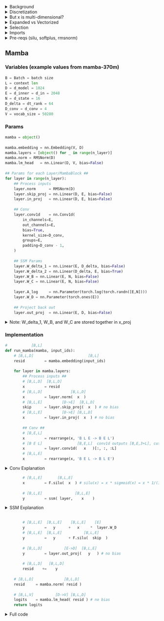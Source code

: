 
<details>
  <summary>Background</summary>

The inspiration for mamba (and state space models in general) is mapping a 1D function $x(t) \in \mathbb{R}$ to a 1D function $y(t) \in \mathbb{R}$ via a N-dimensional latent space $h \in \mathbb{R}^N$.

Specifically, we have the following:

$$\stackrel{[N]}{\dot{h}(t)} = \stackrel{[N,N]}{A}\stackrel{[N]}{h(t)} + \stackrel{[N,1]}{B}\stackrel{[1]}{x(t)}$$
$$\stackrel{[1]}{y(t)} = \stackrel{[1,N]}{C}\stackrel{[N]}{h(t)}$$

(the $[_,_]$ stuff above the variables is just specifying the dimensions)

This is a diffeq, where $\dot{h}(t)$ is the derivitave of $\dot{h}(t)$ with respect to time.

If we have an initial $h_0$, we can approximate our diffeq this way:

$$\stackrel{[N]}{h_t} = \stackrel{[1]}{\Delta}\stackrel{[N,N]}{A}\stackrel{[N]}{h_{i-1}} + \stackrel{[1]}{\Delta}\stackrel{[N,1]}{B}\stackrel{[1]}{x_t}$$
$$\stackrel{[1]}{y_t} = \stackrel{[1,N]}{C}\stackrel{[N]}{h_t}$$

Where $\Delta$ is a small timestep, like $0.001$.

This approximation is like, if a character has a velocity $v$ and a position $p_0$, to find the position after $\Delta$ time we do $p_1 = \Delta v + p_0$, then we do $p_2 = \Delta v + p_1$, etc. In general:

$$p_t = \Delta v + p_{t-1}$$

We are doing the same sort of thing for $h(t)$.

</details>

<details>
  <summary>Discretization</summary>

Above, we have:

$$\stackrel{[N]}{h_t} = \stackrel{[1]}{\Delta}\stackrel{[N,N]}{A}\stackrel{[N]}{h_{i-1}} + \stackrel{[1]}{\Delta}\stackrel{[N,1]}{B}\stackrel{[1]}{x_t}$$
$$\stackrel{[1]}{y_t} = \stackrel{[1,N]}{C}\stackrel{[N]}{h_t}$$

We can write this as

$$\bar{A} = \Delta A$$

$$\bar{B} = \Delta B$$

So we get

$$\stackrel{[N]}{h_t} = \stackrel{[N,N]}{\bar{A}}\stackrel{[N]}{h_{i-1}} + \stackrel{[N,1]}{\bar{B}}\stackrel{[1]}{x_t}$$
$$\stackrel{[1]}{y_t} = \stackrel{[1,N]}{C}\stackrel{[N]}{h_t}$$

This process of turning $A$ and $B$ into $\bar{A}$ and $\bar{B}$ is called **Discretization**.

It turns out there are lots of ways to do this! Here are some options for **discretization rules**:

#### Zero-Order Hold (ZOH)

$$\bar{A} = \exp(\Delta A)$$

$$\bar{B} = (\Delta A)^{-1} (\exp(\Delta A)-I) \Delta B$$

#### Generalized Bilinear Transform (GBT)

$$\bar{A} = (I-\alpha \Delta A)^{-1}(I+(1-\alpha)\Delta A)$$

$$\bar{B} = \Delta (I-\alpha \Delta A)^{-1} B$$

If $\alpha=0$, this is called the **Euler Method** or the **Forward Euler Method**:

$$\bar{A} = I+\Delta A$$

$$\bar{B} = \Delta B$$

If $\alpha=\frac{1}{2}$ this is known as the **Bilinear Method**

$$\bar{A} = (I-\frac{1}{2}\Delta A)^{-1}(I+\frac{1}{2}\Delta A)$$

$$\bar{B} = \Delta (I-\frac{1}{2} \Delta A)^{-1} B$$

If $\alpha=1$ this is known as the **Backward Euler Method**

$$\bar{A} = (I-\Delta A)^{-1}$$

$$\bar{B} = \Delta (I-\Delta A)^{-1} B$$

## Discretization rule used in Mamba

Mamba uses a discretization rule that's a mix of Zero-Order Hold and Euler Method:

$$\bar{A} = \exp(\Delta A)$$

(element-wise exp, *not* a matrix exponential)

$$\bar{B} = \Delta B$$

</details>

<details>
  <summary>But x is multi-dimensional?</summary>

To summarize, in mamba we have

$$\bar{A} = exp(\Delta A)$$

$$\bar{B} = \Delta B$$

And then we get our output $y_t$ via:

$$\stackrel{[N]}{h_t} = \stackrel{[N,N]}{\bar{A}}\stackrel{[N]}{h_{i-1}} + \stackrel{[N,1]}{\bar{B}}\stackrel{[1]}{x_t}$$

$$\stackrel{[1]}{y_t} = \stackrel{[1,N]}{C}\stackrel{[N]}{h_t}$$

To handle language, each term $x_i$ corresponds to a token in our context. For example, if our inner dim is 5 and our context is "eat apple bees", we will get

``` python
[0.86,  -0.27, 1.65, 0.05,  2.34] "eat"
[-1.84, -1.79, 1.10, 2.38,  1.76] "apple"
[1.05,  -1.78, 0.16, -0.30, 1.91] "bees"
```

However, these are multi-dimensional, wheras our $x_t$ from above is one-dimensional.

To address this, mamba has a seperate state space model occuring for each component. For example, we will start with the first component:

```
x=[0.86, -1.84, 1.05]
```

Given these we can use

$$\stackrel{[N]}{h_t} = \stackrel{[N,N]}{\bar{A}}\stackrel{[N]}{h_{i-1}} + \stackrel{[N,1]}{\bar{B}}\stackrel{[1]}{x_t}$$

To find the N-dimensional $h_1, h_2, h_3$. (note, by convention we always start with $h_0=$ the zero vector). Say they are (let N=3):

```python
h_1=[1.0, -0.45, 2.0]
h_2=[4.3, -2.3,  4.4]
h_3=[0.2, -4.1, -0.2]
```

Now we can use 

$$\stackrel{[1]}{y_t} = \stackrel{[1,N]}{C}\stackrel{[N]}{h_t}$$

To find $y_1, y_2, y_3$.

Once we are done, we do this again for the next component:

```
x=[-0.27, -1.79, -1.78]
```

Given these we can use

$$\stackrel{[N]}{h_t} = \stackrel{[N,N]}{\bar{A}}\stackrel{[N]}{h_{i-1}} + \stackrel{[N,1]}{\bar{B}}\stackrel{[1]}{x_t}$$

To find the N-dimensional $h_1, h_2, h_3$. (note, by convention we always start with $h_0=$ the zero vector). Say they are (let N=3):

etc.

This might seem strange, and it is. However, it's not entirely unreasonable because due to selection (see the Selection section below) $\Delta, A, B, C$ are a function of the entire vector, not just the current component being used.
  
</details>

<details>
  <summary>Expanded vs Vectorized</summary>

Below, I wrote out the inner loop of Mamba in two ways. Both are equivalent, they are just different ways of looking at it.

"Expanded" does a seperate state space model for each component of the $E$-sized vectors. This is what's actually happening, so I think it's useful to see it like this first.

"Vectorized" computes all $E$ state space models at the same time. Numerically it's the same as "Expanded", but might be useful for reference (plus it's much faster)

</details>

<details>
  <summary>Selection</summary>

Above, we have 

$$\bar{A} = exp(\Delta A)$$

$$\bar{B} = \Delta B$$

And then we get our output $y_t$ via:

$$\stackrel{[N]}{h_t} = \stackrel{[N,N]}{\bar{A}}\stackrel{[N]}{h_{i-1}} + \stackrel{[N,1]}{\bar{B}}\stackrel{[1]}{x_t}$$

$$\stackrel{[1]}{y_t} = \stackrel{[1,N]}{C}\stackrel{[N]}{h_t}$$

Really, we do this seperately for each component $e$, so I'll write this

$$\stackrel{[N]}{h_{t,e}} = \stackrel{[N,N]}{\bar{A}}\stackrel{[N]}{h_{i-1,e}} + \stackrel{[N,1]}{\bar{B}}\stackrel{[1]}{x_{t,e}}$$

$$\stackrel{[1]}{y_{t,e}} = \stackrel{[1,N]}{C}\stackrel{[N]}{h_{t,e}}$$

The way this is specified, $\Delta, A, B$, and $C$ are fixed. The idea behind Selection is to let these vary over time, by making them dependent on $x_t$. Specifically, let:

$$\stackrel{[1]}{\Delta_{t,e}} = \text{softplus}(\stackrel{[E]}{x_{t}} \cdot \stackrel{[E]}{W_{\Delta}[:,e]} + \stackrel{[1]}{B_{\Delta}[e]})$$

$$\stackrel{[N]}{\bar{A_{t,e}}} = \exp(\stackrel{[1]}{\Delta_{t,e}} \stackrel{[N]}{A[e]})$$

$$\stackrel{[N]}{B_{t}} = \stackrel{[N,E]}{W_B}\stackrel{[E]}{x_t}$$

$$\stackrel{[N]}{\bar{B_{t,e}}} = \stackrel{[1]}{\Delta_{t,e}}\stackrel{[N]}{B_{t}}$$

$$\stackrel{[N]}{C_t} = \stackrel{[N,E]}{W_C}\stackrel{[E]}{x_t}$$

Where $\stackrel{[E,E]}{W_{\Delta}}, \stackrel{[E]}{B_{\Delta}}, \stackrel{[E,N]}{A}, \stackrel{[N,E]}{W_B}, \stackrel{[N,E]}{W_C}$ are learned parameters, and $\text{softplus}(x) = \log(1+e^{x})$

This gives us

$$\stackrel{[N]}{h_{t,e}} = \stackrel{[N,N]}{\bar{A_{t,e}}}\stackrel{[N]}{h_{t-1,e}} + \stackrel{[N,1]}{\bar{B_{t,e}}}\stackrel{[1]}{x_{t,e}}$$

$$\stackrel{[1]}{y_{t,e}} = \stackrel{[1,N]}{C_t}\stackrel{[N]}{h_{t,e}}$$

Or expanded out

$$\stackrel{[N]}{h_{t,e}} = \exp(\stackrel{[1]}{\Delta_{t,e}} \stackrel{[N]}{A[e]})\stackrel{[N]}{h_{t-1,e}} + (\stackrel{[1]}{\Delta_{t,e}}\stackrel{[N,E]}{W_B}\stackrel{[E]}{x_t})\stackrel{[1]}{x_{t,e}}$$

$$\stackrel{[1]}{y_{t,e}} = \stackrel{[1,N]}{C_t}\stackrel{[N]}{h_{t,e}}$$


  
</details>


<details>
  <summary>Imports</summary>

```python
import torch
import torch.nn as nn
import torch.nn.functional as F
from einops import rearrange, repeat, einsum
```

</details>

<details>
  <summary>Pre-reqs (silu, softplus, rmsnorm)</summary>

### Silu
$$\text{silu}(x) = x*\text{sigmoid}(x)$$

![silu](https://github.com/Phylliida/mamba_interp/blob/main/graphs/silu.png?raw=true)

### Sigmoid

$$\text{sigmoid}(x) = \frac{1}{1+e^{-x}}$$

![sigmoid](https://github.com/Phylliida/mamba_interp/blob/main/graphs/sigmoid.png?raw=true)

### Softplus

$$\text{softplus}(x) = \log(1+e^{x})$$

![softplus](https://github.com/Phylliida/mamba_interp/blob/main/graphs/softplus.png?raw=true)

Note: as softplus is basically linear for large x, after `x>20` implementations usually just turn it into $\text{softplus}(x) = x$

### RMSNorm

```python
class RMSNorm(nn.Module):
    def __init__(self,
                 d: int,
                 eps: float = 1e-5):
        super().__init__()
        self.eps = eps
        self.weight = nn.Parameter(torch.ones(d))

    def forward(self, x):
        output = x * torch.rsqrt(x.pow(2).mean(-1, keepdim=True) + self.eps) * self.weight
        return output
```

</details>

## Mamba

### Variables (example values from mamba-370m)
```python
B = Batch = batch size
L = context len
D = d_model = 1024
E = d_inner = d_in = 2048
N = d_state = 16
D_delta = dt_rank = 64
D_conv = d_conv = 4
V = vocab_size = 50280
```

### Params
```python
mamba = object()

mamba.embedding = nn.Embedding(V, D)
mamba.layers = [object() for _ in range(n_layer)]
mamba.norm = RMSNorm(D)
mamba.lm_head   = nn.Linear(D, V, bias=False)

## Params for each Layer/MambaBlock ##
for layer in range(n_layer):
    ## Process inputs
    layer.norm      = RMSNorm(D)
    layer.skip_proj = nn.Linear(D, E, bias=False)
    layer.in_proj   = nn.Linear(D, E, bias=False)
    
    ## Conv
    layer.conv1d    = nn.Conv1d(
        in_channels=E,
        out_channels=E,
        bias=True,
        kernel_size=D_conv,
        groups=E,
        padding=D_conv - 1,
    )
    
    ## SSM Params
    layer.W_delta_1 = nn.Linear(E, D_delta, bias=False)
    layer.W_delta_2 = nn.Linear(D_delta, E, bias=True)
    layer.W_B = nn.Linear(E, N, bias=False)
    layer.W_C = nn.Linear(E, N, bias=False)
    
    layer.A_log     = nn.Parameter(torch.log(torch.randn([E,N])))
    layer.W_D = nn.Parameter(torch.ones(E))
    
    ## Project back out
    layer.out_proj  = nn.Linear(E, D, bias=False)
```


<details>
<summary> Note: W_delta_1, W_B, and W_C are stored together in x_proj </summary>

Here's how you extract them:
```python
# maps [B,L,E] -> [B,L,D_delta+2*N], then we split into [B,L,D_delta], [B,L,N], [B,L,N]
W = layer.x_proj.weight.T
# pull them out
W_delta_1 = W[:,:D_delta]
W_B = W[:,D_delta:D_delta+N]
W_C = W[:,D_delta+N:]
```
</details>


### Implementation

```python
#           [B,L]
def run_mamba(mamba, input_ids):
    # [B,L,D]                         [B,L]
    resid         = mamba.embedding(input_ids)
    
    for layer in mamba.layers:
        ## Process inputs ##
        # [B,L,D]  [B,L,D]
        x         = resid
        # [B,L,D]             [B,L,D]
        x         = layer.norm(  x  )
        # [B,L,E]         [D->E]  [B,L,D]
        skip      = layer.skip_proj(  x  ) # no bias
        # [B,L,E]         [D->E] [B,L,D]
        x         = layer.in_proj(  x  ) # no bias
        
        ## Conv ##
        # [B,E,L]
        x         = rearrange(x, 'B L E -> B E L')
        # [B E L]                [B,E,L]  conv1d outputs [B,E,3+L], cut off last 3
        x         = layer.conv1d(   x   )[:, :, :L]
        # [B,L,E]
        x         = rearrange(x, 'B E L -> B L E')
```
<details>
  <summary>Conv Explanation</summary>

<details>
  <summary>General 1D Conv Explanation</summary>

The basic unit of a Conv1D is applying a kernel to a sequence.

For example, say my kernel is `[-1,2,3]` and my sequence is `[4,5,6,7,8,9]`.

Then to apply that kernel, I move it across my sequence like this:
```python
[*4,5,6*, 7,8,9]
-1*4 + 2*5 + 3*6 = 24

[4, *5,6,7*, 8,9]
-1*5 + 6*2 + 3*7 = 28

[4,5, *6,7,8*, 9]
-1*6 + 2*7 + 3*8 = 32

[4,5,6, *7,8,9*]
-1*7 + 2*8 + 3*9 = 36
```

So our resulting vector would be `[24, 28, 32, 36]`

It's annoying that our output is smaller than our input, so we can pad our input first:

`[0,0,4,5,6,7,8,9,0,0]`

Now we get
```python
[*0,0,4* ,5,6,7,8,9,0,0]
-1*0 + 2*0 + 3*4 = 12

[0, *0,4,5*, 6,7,8,9,0,0]
-1*0 + 2*4 + 3*5 = 23

[0,0, *4,5,6*, 7,8,9,0,0]
-1*4 + 2*5 + 3*6 = 24

[0,0,4, *5,6,7*, 8,9,0,0]
-1*5 + 6*2 + 3*7 = 28

[0,0,4,5, *6,7,8*, 9,0,0]
-1*6 + 2*7 + 3*8 = 32

[0,0,4,5,6, *7,8,9*, 0,0]
-1*7 + 2*8 + 3*9 = 36

[0,0,4,5,6,7, *8,9,0*, 0]
-1*8 + 2*9 + 3*0 = 10

[0,0,4,5,6,7,8, *9,0,0*]
-1*9 + 2*0 + 3*0 = -9
```

So our result is `[12, 23, 24, 28, 32, 36, 10, -9]`

Now this is longer than we need, so we'll cut off the last two, giving us

`[12, 23, 24, 28, 32, 36]`

</details>

<details>
  <summary>Worked Conv Example</summary>

Mamba conv is defined as
```python
layer.conv1d = nn.Conv1d(
        in_channels=E,
        out_channels=E,
        bias=True,
        kernel_size=D_conv,
        groups=E,
        padding=D_conv - 1,
    )
```
In this example, I will set:
```python
E = d_inner = 5 (for large models this is 2048-5012)
D_conv = kernel_size = 4 (for large models this is 4)
L = context size = 3
```
In practice, `D_conv=4` and `E` is around `2048-5012`.

Our input to to mamba's conv1d is of size [B, E, L]. I'll do a single batch.

Because `groups = E = 5`, we have `5` filters:

```python
[ 0.4,  0.7, -2.1,  1.1] filter 0 with bias [0.2]
[ 0.1, -0.7, -0.3,  0.0] filter 1 with bias [-4.3]
[-0.7,  0.9,  1.0,  0.9] filter 2 with bias [-0.3]
[-0.5, -0.8, -0.1,  1.5] filter 3 with bias [0.1]
[-0.9, -0.1,  0.2,  0.1] filter 4 with bias [0.2]
```

Let our context be:
```python
"eat" "apple" "bees"
```

Represented as embedding vectors
```python
[0.86,  -0.27, 1.65, 0.05,  2.34] "eat"
[-1.84, -1.79, 1.10, 2.38,  1.76] "apple"
[1.05,  -1.78, 0.16, -0.30, 1.91] "bees"
```

First we pad

```python
[0.00,  0.00,  0.00, 0.00,  0.00]
[0.00,  0.00,  0.00, 0.00,  0.00]
[0.00,  0.00,  0.00, 0.00,  0.00]
[0.86,  -0.27, 1.65, 0.05,  2.34] "eat"
[-1.84, -1.79, 1.10, 2.38,  1.76] "apple"
[1.05,  -1.78, 0.16, -0.30, 1.91] "bees"
[0.00,  0.00,  0.00, 0.00,  0.00]
[0.00,  0.00,  0.00, 0.00,  0.00]
[0.00,  0.00,  0.00, 0.00,  0.00]
```

Now to apply our first filter, we grab the first component of every vector

```python
[* 0.00*,  0.00,  0.00, 0.00,  0.00]
[* 0.00*,  0.00,  0.00, 0.00,  0.00]
[* 0.00*,  0.00,  0.00, 0.00,  0.00]
[* 0.86*,  -0.27, 1.65, 0.05,  2.34] "eat"
[*-1.84*,  -1.79, 1.10, 2.38,  1.76] "apple"
[* 1.05*,  -1.78, 0.16, -0.30, 1.91] "bees"
[* 0.00*,  0.00,  0.00, 0.00,  0.00]
[* 0.00*,  0.00,  0.00, 0.00,  0.00]
[* 0.00*,  0.00,  0.00, 0.00,  0.00]
```

Giving us

```python
[0,0,0,0.86,-1.84,1.05,0,0,0]
```

Now we apply `filter 0 [ 0.4,  0.7, -2.1,  1.1]` with bias `[0.2]`
```python
[*0,0,0,0.86*,-1.84,1.05,0,0,0]
0.4*0     + 0.7*0     + -2.1*0     + 1.1*0.86  = 0.946  +  0.2 = 1.146

[0,*0,0,0.86,-1.84*,1.05,0,0,0]
0.4*0     + 0.7*0     + -2.1*0.86  + 1.1*-1.84 = -3.83  +  0.2 = -3.63

[0,0,*0,0.86,-1.84,1.05*,0,0,0]
0.4*0     + 0.7*0.86  + -2.1*-1.84 + 1.1*1.05  = 5.621  +  0.2 = 5.821

[0,0,0,*0.86,-1.84,1.05,0*,0,0]
0.4*0.86  + 0.7*-1.84 + -2.1*1.05  + 1.1*0     = -3.149 +  0.2 = -2.949

[0,0,0,0.86,*-1.84,1.05,0,0*,0]
0.4*-1.84 + 0.7*1.05  + -2.1*0     + 1.1*0     = -0.001 +  0.2 = 0.199

[0,0,0,0.86,-1.84,*1.05,0,0,0*]
0.4*1.05  + 0.7*0     + -2.1*0     + 1.1*0     = 0.42   +  0.2 = 0.62
```

So our output of `filter 0` is

```python
[1.146, -3.63, 5.821, -2.949, 0.199, 0.62]
```

Now we cut off the last two (to give us same size output as L), giving us

```python
[1.146, -3.63, 5.821, -2.949]
```

For `filter 1`, we grab the second component
```python
[0.00,  * 0.00*,  0.00, 0.00,  0.00]
[0.00,  * 0.00*,  0.00, 0.00,  0.00]
[0.00,  * 0.00*,  0.00, 0.00,  0.00]
[0.86,  *-0.27*, 1.65, 0.05,  2.34] "eat"
[-1.84, *-1.79*, 1.10, 2.38,  1.76] "apple"
[1.05,  *-1.78*, 0.16, -0.30, 1.91] "bees"
[0.00,  * 0.00*,  0.00, 0.00,  0.00]
[0.00,  * 0.00*,  0.00, 0.00,  0.00]
[0.00,  * 0.00*,  0.00, 0.00,  0.00]
```

Giving us

```python
[0,0,0,-0.27,-1.79,-1.78,0,0,0]
```

Now we apply `filter 1 [ 0.1, -0.7, -0.3,  0.0]` with bias `[0.2]`

etc.

</details>

<details>
  <summary>Conv1D in Code</summary>
  
```python
def mamba_conv1d(x, conv):
    # x is [B, E, L]
    filters = conv.weight # filters is [E, 1, 4]
    bias = conv.bias # bias is [E]
    with torch.no_grad():
        # first we pad x to [B, E, 3+L+3]
        B, E, L = x.size()
        x = torch.nn.functional.pad(x, (3,3), mode='constant', value=0)
        res = torch.zeros([B, E, 3+L])
        for b in range(B):
            # one filter for each component of the E-sized vectors
            for filter_i in range(E):
                # filter is 4 values, go across words
                filter = filters[filter_i, 0]\
                # scan across all the places
                for starting_pos in range(3+L):
                    output = 0.0
                    for i, f in enumerate(filter):
                        output += x[b, filter_i, starting_pos+i]*f
                    res[b, filter_i, starting_pos] = output+bias[filter_i]
        return res
```
</details>
</details>

```python
        # [B,L,E]       [B,L,E]
        x         = F.silu(  x  ) # silu(x) = x * sigmoid(x) = x * 1/(1+exp(-x))
        
        # [B,L,E]               [B,L,E]
        y         = ssm( layer,    x    )
```

<details>
<summary>SSM Explanation</summary>

<details>
<summary>Expanded SSM</summary>

```python
def ssm(layer, x):

    # W_delta is factored into two matrices W_delta_1 and W_delta_2, combine them back
    # [E,E] =          [E,D_delta]         [D_delta, E]
    W_delta = layer.W_delta_1.weight.T @ layer.W_delta_2.weight.T
        
    ys = []
    # every pair (b,e) has a 1-D ssm
    for b in range(Batch):
        ys_b = []
        for e in range(E):
            ys_e_b = []
            
            # latent state, init to zeros
            h = torch.zeros(N)
            for l in range(L):
                #### First, discretization: A and B -> Abar and Bbar ####
                ## Compute Delta ##
                # [1]                 ([E]  dot  [E])                  [1]
                delta =  F.softplus(x[b,l].dot(W_delta[:,e]) + layer.W_delta_2.bias[e])
                
                ## Discretize A ##
                # [N]                ( [1]  *    [N]    ) 
                A_bar     = torch.exp(delta * layer.A[e])
                
                ## Discretize B ##
                # [N]         [E->N]    [E]
                B         = layer.W_B(x[b,l]) # no bias
                # [N]        [1]   [N]
                B_bar     = delta * B
                
                #### Update latent vector h ####
                ## input float for the ssm at time l
                # [1]         [1]
                x_l       = x[b,l,e]
                
                ## move ahead by one step
                # [N]        [N]   [N]   [N]    [1]
                h         = A_bar * h + B_bar * x_l
                
                #### Compute output float y ####
                ## (C matrix needed for computing y)
                # [N]         [E->N]    [E]
                C_l       = layer.W_C(x[b,l]) # no bias
                
                ## Output a float y at time l
                # [1]      [N]    [N]
                y_l       = h.dot(C_l)
                
                ys_e_b.append(y_l)
            ys_b.append(ys_e_b)
        ys.append(ys_b)

    ## Code expects this transposed a bit
    # [B,E,L]
    ys         = torch.tensor(ys)
    # [B,L,E]              [B,E,L]
    ys         = rearrange(  ys   , "B E L -> B L E")
    
    return ys
```
</details>


<details>
<summary>Vectorized</summary>

```python
def ssm(layer, x):
    ys = []
    for b in range(Batch):
        ys_b = []
        
        # latent state, init to zeros
        h = torch.zeros([E,N])
        for l in range(L):
            #### First, discretization: A and B -> A_bar and B_bar ####
            ## Compute Delta ##
            # [E]                   [E]  x  [E,E]  +         [E]
            delta    = F.softplus(layer.W_delta_2(layer.W_delta_1(x[b,l])))
            
            ## Discretize A -> A_bar ##
            # (note [E,N]*[E,1] will first repeat the [E,1] N times so its like [E,N])
            # [E,N]             (     [E,1]      *  [E,N] ) 
            A_bar    = torch.exp(delta.view(E,1) * layer.A)
            
            ## Discretize B -> B_bar ##
            # [N]        [E->N]   [E]
            B        = layer.W_B(x[b,l]) # no bias
            # [E,N]        [E,1]       x    [1,N]
            B_bar    = delta.view(E,1) @ B.view(1,N)
            
            #### Update latent vector h ####
            ## input floats for the ssm at time l
            # [E]       [E]
            x_l      = x[b,l]
            
            ## Move ahead by one step
            # (note, [E,N]*[E,1] will first repeat the [E,1] N times so its like [E,N])
            # [E,N]    [E,N]  [E,N]   [E,N]      [E,1]
            h        = A_bar *  h   + B_bar  *  x_l.view(E,1)
            
            #### Compute output float y ####
            ## (C matrix needed for computing y)
            # [N]        [E->N]   [E]
            C        = layer.W_C(x[b,l]) # no bias
            
            ## Output floats y at time l
            # [E,1]      [E,N]  x   [N,1]
            y_l      =     h    @ C.view(N,1)
            
            ys_b.append([y.float() for y in y_l.flatten()])
        ys.append(ys_b)
    return torch.tensor(ys)
```

</details>



</details>


```python
        
        # [B,L,E]  [B,L,E]    [B,L,E]    [E]
        y         =   y      +   x     *  layer.W_D
        # [B,L,E]  [B,L,E]          [B,L,E]
        y         =   y      + F.silu(  skip  )
        
        # [B,L,D]          [E->D]  [B,L,E]
        y         = layer.out_proj(   y   ) # no bias
        
        # [B,L,D]   [B,L,D]
        resid    +=    y
    
    # [B,L,D]              [B,L,D]
    resid     = mamba.norm( resid )
    
    # [B,L,V]          [D->V] [B,L,D]
    logits    = mamba.lm_head( resid ) # no bias
    return logits
```

<details>
  <summary>Full code</summary>
  
  
<details>
  <summary>Setup</summary>
  
```python
from __future__ import annotations
import torch
import torch.nn as nn
import torch.nn.functional as F
from einops import rearrange, repeat, einsum

class RMSNorm(nn.Module):
    def __init__(self,
                 d: int,
                 eps: float = 1e-5):
        super().__init__()
        self.eps = eps
        self.weight = nn.Parameter(torch.ones(d))

    def forward(self, x):
        output = x * torch.rsqrt(x.pow(2).mean(-1, keepdim=True) + self.eps) * self.weight
        return output


#### Params ####

class Mamba(nn.Module):
    def __init__(self, args):
        super().__init__()
        self.args = args
        D = args.d_model
        E = args.d_inner
        N = args.d_state
        D_delta = args.dt_rank
        D_conv = args.d_conv
        V = args.vocab_size
        
        self.embedding = nn.Embedding(V, D)
        self.layers = nn.ModuleList([MambaLayer(args=args) for _ in range(args.n_layer)])
        self.norm = RMSNorm(D)
        self.lm_head  = nn.Linear(D, V, bias=False)

class MambaLayer(nn.Module):
    def __init__(self, args):
        super().__init__()
        self.args = args
        
        ## Variables
        D = args.d_model
        E = args.d_inner
        N = args.d_state
        D_delta = args.dt_rank
        D_conv = args.d_conv
        V = args.vocab_size
        
        ## Process inputs
        self.norm      = RMSNorm(D)
        self.skip_proj = nn.Linear(D, E, bias=False)
        self.in_proj   = nn.Linear(D, E, bias=False)
        
        ## Conv
        self.conv1d    = nn.Conv1d(
            in_channels=E,
            out_channels=E,
            bias=True,
            kernel_size=D_conv,
            groups=E,
            padding=D_conv - 1,
        )
        
        ## SSM Params
        self.W_delta_1 = nn.Linear(E, D_delta, bias=False)
        self.W_delta_2 = nn.Linear(D_delta, E, bias=True)
        self.W_B = nn.Linear(E, N, bias=False)
        self.W_C = nn.Linear(E, N, bias=False)
        
        self.A_log     = nn.Parameter(torch.log(torch.randn([E,N])))
        self.W_D = nn.Parameter(torch.ones(E))
        
        ## Project back out
        self.out_proj  = nn.Linear(E, D, bias=False)
```
</details>

<details>
<summary>Expanded</summary>

```python
def run_mamba(mamba, input_ids):

    args = mamba.args
    D = args.d_model
    E = args.d_inner
    N = args.d_state
    D_delta = args.dt_rank
    D_conv = args.d_conv
    V = args.vocab_size
    
    Batch,L = input_ids.size()

    # [B,L,D]                         [B,L]
    resid         = mamba.embedding(input_ids)
    
    for layer in mamba.layers:
        ###### Process inputs ######
        # [B,L,D]  [B,L,D]
        x         = resid
        # [B,L,D]             [B,L,D]
        x         = layer.norm(  x  )
        # [B,L,E]         [D->E]  [B,L,D]
        skip      = layer.skip_proj(  x  ) # no bias
        # [B,L,E]         [D->E] [B,L,D]
        x         = layer.in_proj(  x  ) # no bias
        
        ###### Conv ######
        # [B,E,L]
        x         = rearrange(x, 'B L E -> B E L')
        # [B E L]                [B,E,L]  conv1d outputs [B,E,3+L], cut off last 3
        x         = layer.conv1d(   x   )[:, :, :L]
        # [B,L,E]
        x         = rearrange(x, 'B E L -> B L E')

        ###### Nonlinearity  ######
        # [B,L,E]          [B,L,E]
        x         = F.silu(  x   )

        ###### SSM ######
        
        layer.A = -torch.exp(layer.A_log)
        
        # W_delta is factored into two matrices W_delta_1 and W_delta_2, combine them back
        # [E,E] =          [E,D_delta]         [D_delta, E]
        W_delta = layer.W_delta_1.weight.T @ layer.W_delta_2.weight.T
        
        ys = []
        # every pair (b,e) has a 1-D ssm
        for b in range(Batch):
            ys_b = []
            for e in range(E):
                ys_e_b = []
                
                # latent state, init to zeros
                h = torch.zeros(N)
                for l in range(L):
                    #### First, discretization: A and B -> Abar and Bbar ####
                    ## Compute Delta ##
                    # [1]                 ([E]  dot  [E])                  [1]
                    delta =  F.softplus(x[b,l].dot(W_delta[:,e]) + layer.W_delta_2.bias[e])
                    
                    ## Discretize A ##
                    # [N]                ( [1]  *    [N]    ) 
                    A_bar     = torch.exp(delta * layer.A[e])
                    
                    ## Discretize B ##
                    # [N]         [E->N]    [E]
                    B         = layer.W_B(x[b,l]) # no bias
                    # [N]        [1]   [N]
                    B_bar     = delta * B
                    
                    #### Update latent vector h ####
                    ## input float for the ssm at time l
                    # [1]         [1]
                    x_l       = x[b,l,e]
                    
                    ## move ahead by one step
                    # [N]        [N]   [N]   [N]    [1]
                    h         = A_bar * h + B_bar * x_l
                    
                    #### Compute output float y ####
                    ## (C matrix needed for computing y)
                    # [N]         [E->N]    [E]
                    C_l       = layer.W_C(x[b,l]) # no bias
                    
                    ## Output a float y at time l
                    # [1]      [N]    [N]
                    y_l       = h.dot(C_l)
                    
                    ys_e_b.append(y_l)
                ys_b.append(ys_e_b)
            ys.append(ys_b)

        ## Code expects this transposed a bit
        # [B,E,L]
        y         = torch.tensor(ys)
        # [B,L,E]              [B,E,L]
        y         = rearrange(  y   , "B E L -> B L E")
        
        ###### Finish layer ######
        
        # [B,L,E]  [B,L,E]    [B,L,E]       [E]
        y         =   y      +   x     *  layer.W_D
        # [B,L,E]  [B,L,E]          [B,L,E]
        y         =   y      * F.silu(  skip  )
        
        # [B,L,D]          [E->D]  [B,L,E]
        y         = layer.out_proj(   y   ) # no bias
        
        # [B,L,D]   [B,L,D]
        resid    +=    y
    
    ###### Final processing ######
    # [B,L,D]              [B,L,D]
    resid     = mamba.norm( resid )
    
    # [B,L,V]          [D->V] [B,L,D]
    logits    = mamba.lm_head( resid ) # no bias
    return logits
```
  
</details>




<details>
<summary>Vectorized</summary>

```python
def run_mamba(mamba, input_ids):

    args = mamba.args
    D = args.d_model
    E = args.d_inner
    N = args.d_state
    D_delta = args.dt_rank
    D_conv = args.d_conv
    V = args.vocab_size
    
    Batch,L = input_ids.size()

    # [B,L,D]                         [B,L]
    resid         = mamba.embedding(input_ids)
    
    for layer in mamba.layers:
        ###### Process inputs ######
        # [B,L,D]  [B,L,D]
        x         = resid
        # [B,L,D]             [B,L,D]
        x         = layer.norm(  x  )
        # [B,L,E]         [D->E]  [B,L,D]
        skip      = layer.skip_proj(  x  ) # no bias
        # [B,L,E]         [D->E] [B,L,D]
        x         = layer.in_proj(  x  ) # no bias
        
        ###### Conv ######
        # [B,E,L]
        x         = rearrange(x, 'B L E -> B E L')
        # [B E L]                [B,E,L]  conv1d outputs [B,E,3+L], cut off last 3
        x         = layer.conv1d(   x   )[:, :, :L]
        # [B,L,E]
        x         = rearrange(x, 'B E L -> B L E')

        ###### Nonlinearity  ######
        # [B,L,E]          [B,L,E]
        x         = F.silu(  x   )
        
        ###### SSM ######
        
        # W_delta is factored into two matrices W_delta_1 and W_delta_2, combine them back
        # [E,E] =          [E,D_delta]         [D_delta, E]
        W_delta = layer.W_delta_1.weight.T @ layer.W_delta_2.weight.T
       
        layer.A = -torch.exp(layer.A_log)
       
        ys = []
        for b in range(Batch):
            ys_b = []
            
            # latent state, init to zeros
            h = torch.zeros([E,N])
            for l in range(L):
                #### First, discretization: A and B -> A_bar and B_bar ####
                ## Compute Delta ##
                # [E]                   [E]  x  [E,E]  +         [E]
                delta    = F.softplus(layer.W_delta_2(layer.W_delta_1(x[b,l])))
                
                ## Discretize A -> A_bar ##
                # (note [E,N]*[E,1] will first repeat the [E,1] N times so its like [E,N])
                # [E,N]             (     [E,1]      *  [E,N] ) 
                A_bar    = torch.exp(delta.view(E,1) * layer.A)
                
                ## Discretize B -> B_bar ##
                # [N]        [E->N]   [E]
                B        = layer.W_B(x[b,l]) # no bias
                # [E,N]        [E,1]       x    [1,N]
                B_bar    = delta.view(E,1) @ B.view(1,N)
                
                #### Update latent vector h ####
                ## input floats for the ssm at time l
                # [E]       [E]
                x_l      = x[b,l]
                
                ## Move ahead by one step
                # (note, [E,N]*[E,1] will first repeat the [E,1] N times so its like [E,N])
                # [E,N]    [E,N]  [E,N]   [E,N]      [E,1]
                h        = A_bar *  h   + B_bar  *  x_l.view(E,1)
                
                #### Compute output float y ####
                ## (C matrix needed for computing y)
                # [N]        [E->N]   [E]
                C        = layer.W_C(x[b,l]) # no bias
                
                ## Output floats y at time l
                # [E,1]      [E,N]  x   [N,1]
                y_l      =     h    @ C.view(N,1)
                
                ys_b.append([y.float() for y in y_l.flatten()])
            ys.append(ys_b)
        # [B,L,E]
        y = torch.tensor(ys)
        
        ###### Finish layer ######
        
        # [B,L,E]  [B,L,E]    [B,L,E]       [E]
        y         =   y      +   x     *  layer.W_D
        # [B,L,E]  [B,L,E]          [B,L,E]
        y         =   y      * F.silu(  skip  )
        
        # [B,L,D]          [E->D]  [B,L,E]
        y         = layer.out_proj(   y   ) # no bias
        
        # [B,L,D]   [B,L,D]
        resid    +=    y
    
    ###### Final processing ######
    # [B,L,D]              [B,L,D]
    resid     = mamba.norm( resid )
    
    # [B,L,V]          [D->V] [B,L,D]
    logits    = mamba.lm_head( resid ) # no bias
    return logits
```
  
</details>

<details>
<summary>Load model</summary>

```python
from dataclasses import dataclass
import json
import math

@dataclass
class ModelArgs:
    d_model: int
    n_layer: int
    vocab_size: int
    d_state: int = 16
    expand: int = 2
    dt_rank: Union[int, str] = 'auto'
    d_conv: int = 4 
    pad_vocab_size_multiple: int = 8
    conv_bias: bool = True
    bias: bool = False
    
    def __post_init__(self):
        self.d_inner = int(self.expand * self.d_model)
        
        if self.dt_rank == 'auto':
            self.dt_rank = math.ceil(self.d_model / 16)
            
        if self.vocab_size % self.pad_vocab_size_multiple != 0:
            self.vocab_size += (self.pad_vocab_size_multiple
                                - self.vocab_size % self.pad_vocab_size_multiple)

from transformers.utils import WEIGHTS_NAME, CONFIG_NAME
from transformers.utils.hub import cached_file

def load_mamba(pretrained_model_name):

    def load_config_hf(model_name):
        resolved_archive_file = cached_file(model_name, CONFIG_NAME,
                                            _raise_exceptions_for_missing_entries=False)
        return json.load(open(resolved_archive_file))

    def load_state_dict_hf(model_name, device=None, dtype=None):
        resolved_archive_file = cached_file(model_name, WEIGHTS_NAME,
                                            _raise_exceptions_for_missing_entries=False)
        return torch.load(resolved_archive_file, weights_only=True, map_location='cpu', mmap=True)
        
    config_data = load_config_hf(pretrained_model_name)
    args = ModelArgs(
        d_model=config_data['d_model'],
        n_layer=config_data['n_layer'],
        vocab_size=config_data['vocab_size']
    )
    D = args.d_model
    E = args.d_inner
    N = args.d_state
    D_delta = args.dt_rank
    D_conv = args.d_conv
    V = args.vocab_size
    
    model = Mamba(args)
    
    state_dict = load_state_dict_hf(pretrained_model_name)
    new_state_dict = {}
    for key, value in state_dict.items():
        key = key.replace("backbone.", "").replace("mixer.", "")
        # we split in_proj into two seperate things
        if 'in_proj' in key:
            new_state_dict[key] = value[:E]
            new_state_dict[key.replace("in_proj", "skip_proj")] = value[E:]
        # we renamed these
        elif 'dt_proj' in key:
            new_state_dict[key.replace("dt_proj", "W_delta_2")] = value
        elif 'norm_f' in key:
            new_state_dict[key.replace("norm_f", "norm")] = value
        # we split this into three seperate things
        elif 'x_proj' in key:
            W = value
            # pull them out
            new_state_dict[key.replace("x_proj", "W_delta_1")] = W[:D_delta]
            new_state_dict[key.replace("x_proj", "W_B")] = W[D_delta:D_delta+N]
            new_state_dict[key.replace("x_proj", "W_C")] = W[D_delta+N:]
        # we call this W_D
        elif '.D' in key:
            new_state_dict[key.replace(".D", ".W_D")] = value
        else:
            new_state_dict[key] = value
        
    for key, value in new_state_dict.items():
        print(key)
    model.load_state_dict(new_state_dict)
    return model
    
```


</details>


Sources:

- Softplus image from [pytorch docs](https://pytorch.org/docs/stable/generated/torch.nn.Softplus.html)
- Much of this code is modified from [mamba-minimal](https://github.com/johnma2006/mamba-minimal)
